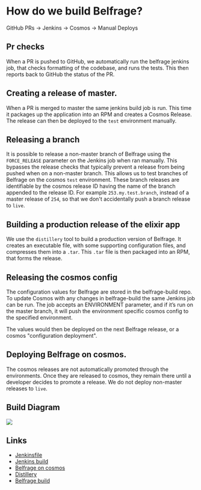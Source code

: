 # How do we build Belfrage?
GitHub PRs -> Jenkins -> Cosmos -> Manual Deploys

## Pr checks
When a PR is pushed to GitHub, we automatically run the belfrage jenkins job, that checks formatting of the codebase, and runs the tests. This then reports back to GitHub the status of the PR.

## Creating a release of master.
When a PR is merged to master the same jenkins build job is run. This time it packages up the application into an RPM and creates a Cosmos Release. The release can then be deployed to the `test` environment manually.

## Releasing a branch
It is possible to release a non-master branch of Belfrage using the `FORCE_RELEASE` parameter on the Jenkins job when ran manually. This bypasses the release checks that typically prevent a release from being pushed when on a non-master branch. This allows us to test branches of Belfrage on the cosmos `test` environment. These branch releases are identifiable by the cosmos release ID having the name of the branch appended to the release ID. For example `253.my.test.branch`, instead of a master release of `254`, so that we don't accidentally push a branch release to `live`.

## Building a production release of the elixir app
We use the `distillery` tool to build a production version of Belfrage. It creates an executable file, with some supporting configuration files, and compresses them into a `.tar`. This `.tar` file is then packaged into an RPM, that forms the release.

## Releasing the cosmos config
The configuration values for Belfrage are stored in the belfrage-build repo. To update Cosmos with any changes in belfrage-build the same Jenkins job can be run. The job accepts an ENVIRONMENT parameter, and if it’s run on the master branch, it will push the environment specific cosmos config to the specified environment.

The values would then be deployed on the next Belfrage release, or a cosmos "configuration deployment".

## Deploying Belfrage on cosmos.
The cosmos releases are not automatically promoted through the environments. Once they are released to cosmos, they remain there until a developer decides to promote a release. We do not deploy non-master releases to `live`.

## Build Diagram

![](https://user-images.githubusercontent.com/1760227/66404805-0c9c6400-e9e1-11e9-9fc2-d3e55d851f28.png)

## Links
- [Jenkinsfile](https://github.com/bbc/belfrage/blob/master/Jenkinsfile)
- [Jenkins build](https://ci.news.tools.bbc.co.uk/job/bbc/job/belfrage/job/master/build?delay=0sec)
- [Belfrage on cosmos](https://cosmos.tools.bbc.co.uk/services/belfrage)
- [Distillery](https://github.com/bitwalker/distillery)
- [Belfrage build](https://github.com/bbc/belfrage-build)